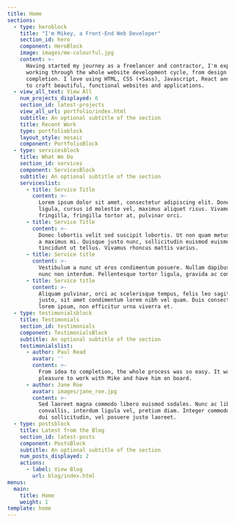 ```yaml
---
title: Home
sections:
  - type: heroblock
    title: "I'm Mikey, a Front-End Web Developer"
    section_id: hero
    component: HeroBlock
    image: images/me-colourful.jpg
    content: >-
      Having started my journey as a freelancer and contractor, I'm experienced
      working through the whole website development cycle, from design to
      completion. I love using HTML, CSS (+Sass), Javascript, React and Gatsby
      to craft beautiful, functional websites and applications.
  - view_all_text: View All
    num_projects_displayed: 6
    section_id: latest-projects
    view_all_url: portfolio/index.html
    subtitle: An optional subtitle of the section
    title: Recent Work
    type: portfolioblock
    layout_style: mosaic
    component: PortfolioBlock
  - type: servicesblock
    title: What We Do
    section_id: services
    component: ServicesBlock
    subtitle: An optional subtitle of the section
    serviceslist:
      - title: Service Title
        content: >-
          Lorem ipsum dolor sit amet, consectetur adipiscing elit. Donec nisl
          ligula, cursus id molestie vel, maximus aliquet risus. Vivamus in nibh
          fringilla, fringilla tortor at, pulvinar orci.
      - title: Service Title
        content: >-
          Donec lobortis velit sed suscipit lobortis. Ut non quam metus. Nullam
          a maximus mi. Quisque justo nunc, sollicitudin euismod euismod at,
          tincidunt ut tellus. Vivamus rhoncus mattis varius.
      - title: Service title
        content: >-
          Vestibulum a nunc ut eros condimentum posuere. Nullam dapibus quis
          nunc non interdum. Pellentesque tortor ligula, gravida ac commodo eu.
      - title: Service title
        content: >-
          Aliquam pulvinar, orci ac scelerisque tempus, felis leo sagittis
          justo, sit amet condimentum lorem nibh vel quam. Duis consectetur
          lorem ipsum, non efficitur urna viverra et.
  - type: testimonialsblock
    title: Testimonials
    section_id: testimonials
    component: TestimonialsBlock
    subtitle: An optional subtitle of the section
    testimonialslist:
      - author: Paul Read
        avatar: ''
        content: >-
          From idea to completion, the whole process was so easy. It was a
          pleasure to work with Mike and have him on board.
      - author: Jane Roe
        avatar: images/jane_roe.jpg
        content: >-
          Sed laoreet magna commodo libero euismod sodales. Nunc ac libero
          convallis, interdum ligula vel, pretium diam. Integer commodo sem at
          dui sollicitudin, vel posuere justo laoreet.
  - type: postsblock
    title: Latest from the Blog
    section_id: latest-posts
    component: PostsBlock
    subtitle: An optional subtitle of the section
    num_posts_displayed: 2
    actions:
      - label: View Blog
        url: blog/index.html
menus:
  main:
    title: Home
    weight: 1
template: home
---
```

